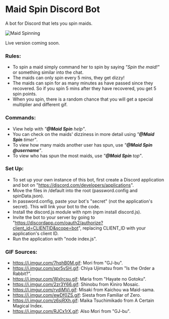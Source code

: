 # Maid Spin Discord Bot

A bot for Discord that lets you spin maids.

![Maid Spinning](https://i.imgur.com/WxIrcsu.gif)
 
Live version coming soon.
 
### Rules:
- To spin a maid simply command her to spin by saying *"Spin the maid!"* or something similar into the chat.
- The maids can only spin every 5 mins, they get dizzy!
- The maids can spin for as many minutes as have passed since they recovered. So if you spin 5 mins after they have recovered, you get 5 spin points.
- When you spin, there is a random chance that you will get a special multiplier and different gif.

### Commands:
- View help with *"**@Maid Spin** help"*.
- You can check on the maids' dizziness in more detail using *"**@Maid Spin** timer"*.
- To view how many maids another user has spun, use *"**@Maid Spin** **@username**"*.
- To view who has spun the most maids, use *"**@Maid Spin** top"*.

### Set Up:
- To set up your own instance of this bot, first create a Discord application and bot on "https://discord.com/developers/applications".
- Move the files in /default into the root (password.config and spinData.json).
- In password.config, paste your bot's "secret" (not the application's secret). This will link your bot to the code.
- Install the discord.js module with npm (npm install discord.js).
- Invite the bot to your server by going to "https://discordapp.com/oauth2/authorize?client_id=CLIENTID&scope=bot", replacing CLIENT_ID with your application's client ID.
- Run the application with "node index.js".

### GIF Sources:
- https://i.imgur.com/7hqhB0M.gif: Mori from "GJ-bu".
- https://i.imgur.com/spr5vSH.gif: Chiya Ujimatsu from "Is the Order a Rabbit?".
- https://i.imgur.com/WxIrcsu.gif: Maria from "Hayate no Gotoku".
- https://i.imgur.com/2zr3Y66.gif: Shinobu from Kiniro Mosaic.
- https://i.imgur.com/rvdiMVi.gif: Misaki from Kaichou wa Maid-sama.
- https://i.imgur.com/ewDf0ZS.gif: Siesta from Familiar of Zero.
- https://i.imgur.com/z6sjRXh.gif: Maika Tsuchimikado from A Certain Magical Index.
- https://i.imgur.com/RJCx1rX.gif: Also Mori from "GJ-bu".
